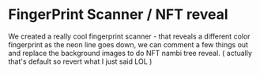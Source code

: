 # FingerPrint Scanner / NFT reveal

We created a really cool fingerprint scanner - that reveals a different color fingerprint as the neon line goes down, we can comment a few things out and replace the background images to do NFT nambi tree reveal. ( actually that's default so revert what I just said LOL )
